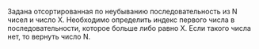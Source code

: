 Задана отсортированная по неубыванию последовательность из N чисел и число X. Необходимо определить индекс первого числа в последовательности, которое больше либо равно Х. Если такого числа нет, то вернуть число N.
